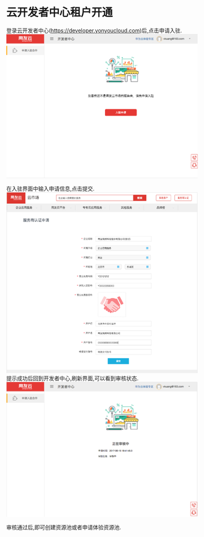 # 云开发者中心租户开通
 
  登录云开发者中心(https://developer.yonyoucloud.com)后,点击申请入驻.
  ![](/articles/cloud/3-/images/01.png)

  在入驻界面中输入申请信息,点击提交.
    ![](/articles/cloud/3-/images/02.png)
  提示成功后回到开发者中心,刷新界面,可以看到审核状态.
  ![](/articles/cloud/3-/images/3.png)

  审核通过后,即可创建资源池或者申请体验资源池.
